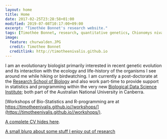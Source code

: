 ```yaml
---
layout: home
title: Home
date: 2017-02-25T23:28:58+01:00
modified: 2019-07-08T10:17:00+09:00
excerpt: "Timothée Bonnet's research website."
tags: [Timothée Bonnet, research, quantitative genetics, Chionomys nivalis, snow vole, home]
image:
  feature: churwalden.JPG
  credit: Timothee Bonnet
  creditlink: http://timotheenivalis.github.io
---
```

I am an evolutionary biologist primarily interested in recent genetic evolution and its interaction with the ecology and life-history of the organisms I see around me while hiking or birdwatching. I am currently a post-doctorate at the [Research School of Biology](https://biology.anu.edu.au/) and also work part-time to provide support in statistics and programming within the very new [Biological Data Science Institute](http://bdsi.anu.edu.au/); both part of the Australian National University in Canberra.

[Workshops of Bio-Statistics and R-programming are at https://timotheenivalis.github.io//workshops/](https://timotheenivalis.github.io//workshops/).

[A complete CV hides here](http://timotheenivalis.github.io/Rnotebooks/cv.pdf).

[A small blurp about some stuff I enjoy out of research](https://timotheenivalis.github.io//outside/)

